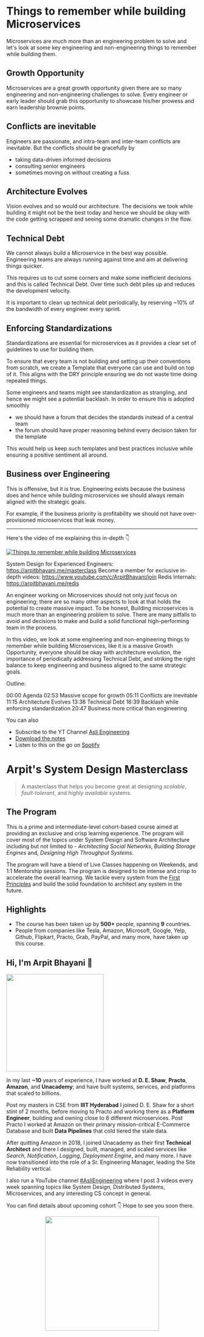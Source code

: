 Things to remember while building Microservices
===


Microservices are much more than an engineering problem to solve and let's look at some key engineering and non-engineering things to remember while building them.

## Growth Opportunity

Microservices are a great growth opportunity given there are so many engineering and non-engineering challenges to solve. Every engineer or early leader should grab this opportunity to showcase his/her prowess and earn leadership brownie points.

## Conflicts are inevitable

Engineers are passionate, and intra-team and inter-team conflicts are inevitable. But the conflicts should be gracefully by

- taking data-driven informed decisions
- consulting senior engineers
- sometimes moving on without creating a fuss

## Architecture Evolves

Vision evolves and so would our architecture. The decisions we took while building it might not be the best today and hence we should be okay with the code getting scrapped and seeing some dramatic changes in the flow.

## Technical Debt

We cannot always build a Microservice in the best way possible. Engineering teams are always running against time and aim at delivering things quicker.

This requires us to cut some corners and make some inefficient decisions and this is called Technical Debt. Over time such debt piles up and reduces the development velocity.

It is important to clean up technical debt periodically, by reserving ~10% of the bandwidth of every engineer every sprint.

## Enforcing Standardizations

Standardizations are essential for microservices as it provides a clear set of guidelines to use for building them.

To ensure that every team is not building and setting up their conventions from scratch, we create a Template that everyone can use and build on top of it. This aligns with the DRY principle ensuring we do not waste time doing repeated things.

Some engineers and teams might see standardization as strangling, and hence we might see a potential backlash. In order to ensure this is adopted smoothly

- we should have a forum that decides the standards instead of a central team
- the forum should have proper reasoning behind every decision taken for the template

This would help us keep such templates and best practices inclusive while ensuring a positive sentiment all around.

## Business over Engineering

This is offensive, but it is true. Engineering exists because the business does and hence while building microservices we should always remain aligned with the strategic goals.

For example, if the business priority is profitability we should not have over-provisioned microservices that leak money.
<hr />


<p>Here's the video of me explaining this in-depth 👇‍</p>

[![Things to remember while building Microservices](https://i.ytimg.com/vi/xbtE9IF4yRc/mqdefault.jpg)](https://www.youtube.com/watch?v=xbtE9IF4yRc)

System Design for Experienced Engineers: https://arpitbhayani.me/masterclass
Become a member for exclusive in-depth videos: https://www.youtube.com/c/ArpitBhayani/join
Redis Internals: https://arpitbhayani.me/redis

An engineer working on Microservices should not only just focus on engineering; there are so many other aspects to look at that holds the potential to create massive impact. To be honest, Building microservices is much more than an engineering problem to solve. There are many pitfalls to avoid and decisions to make and build a solid functional high-performing team in the process.

In this video, we look at some engineering and non-engineering things to remember while building Microservices, like it is a massive Growth Opportunity, everyone should be okay with architecture evolution, the importance of periodically addressing Technical Debt, and striking the right balance to keep engineering and business aligned to the same strategic goals.

Outline:

00:00 Agenda
02:53 Massive scope for growth
05:11 Conflicts are inevitable
11:15 Architecture Evolves
13:36 Technical Debt
16:39 Backlash while enforcing standardization
20:47 Business more critical than engineering

You can also
 - Subscribe to the YT Channel [Asli Engineering](https://youtube.com/c/ArpitBhayani)
 - [Download the notes](https://drive.google.com/file/d/1R92VdVZn7zSQAglUg_vJ7EeR1YFFtoBL/view?usp=sharing)
 - Listen to this on the go on [Spotify](https://open.spotify.com/show/7qMoamm2iZQrsPVm6IQLoD)

# Arpit's System Design Masterclass

> A masterclass that helps you become great at designing _scalable_, _fault-tolerant_, and _highly available_ systems.

## The Program

This is a prime and intermediate-level cohort-based course aimed at providing an exclusive and crisp learning experience. The program will cover most of the topics under System Design and Software Architecture including but not limited to - _Architecting Social Networks_, _Building Storage Engines_ and, _Designing High Throughput Systems_.

The program will have a blend of Live Classes happening on Weekends, and 1:1 Mentorship sessions. The program is designed to be intense and crisp to accelerate the overall learning. We tackle every system from the [First Principles](https://en.wikipedia.org/wiki/First_principle) and build the solid foundation to architect any system in the future.


## Highlights

 - The course has been taken up by __500+__ people, spanning __9__ countries.
 - People from companies like Tesla, Amazon, Microsoft, Google, Yelp, Github, Flipkart, Practo, Grab, PayPal, and many more, have taken up this course.


## Hi, I'm Arpit Bhayani 👋

<img width="256px" src="https://arpitbhayani.me/static/img/arpit.jpg" />

In my last **~10** years of experience, I have worked at **D. E. Shaw**, **Practo**, **Amazon**, and **Unacademy**; and have built systems, services, and platforms that scaled to billions.

Post my masters in CSE from **IIIT Hyderabad** I joined D. E. Shaw for a short stint of 2 months, before moving to Practo and working there as a **Platform Engineer**, building and owning close to 8 different microservices. Post Practo I worked at Amazon on their primary mission-critical E-Commerce Database and built **Data Pipelines** that cold tiered the stale data.

After quitting Amazon in 2018, I joined Unacademy as their first **Technical Architect** and there I designed, built, managed, and scaled services like _Search_, _Notification_, _Logging_, _Deployment Engine_, and many more. I have now transitioned into the role of a Sr. Engineering Manager, leading the Site Reliability vertical.

I also run a YouTube channel [#AsliEngineering](https://www.youtube.com/c/ArpitBhayani) where I post 3 videos every week spanning topics like System Design, Distributed Systems, Microservices, and any interesting CS concept in general.

You can find details about upcoming cohort 👇‍ Hope to see you soon there.

<center>
<a target="_blank" href="https://arpitbhayani.me/masterclass">
<img src="https://user-images.githubusercontent.com/4745789/137859181-d4499cf4-ce65-4466-8b88-a078ece0f081.PNG" width="300px" />
</a>
</center>